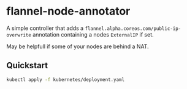 # flannel-node-annotator

A simple controller that adds a `flannel.alpha.coreos.com/public-ip-overwrite`
annotation containing a nodes `ExternalIP` if set.

May be helpfull if some of your nodes are behind a NAT.

## Quickstart

```bash
kubectl apply -f kubernetes/deployment.yaml
```
